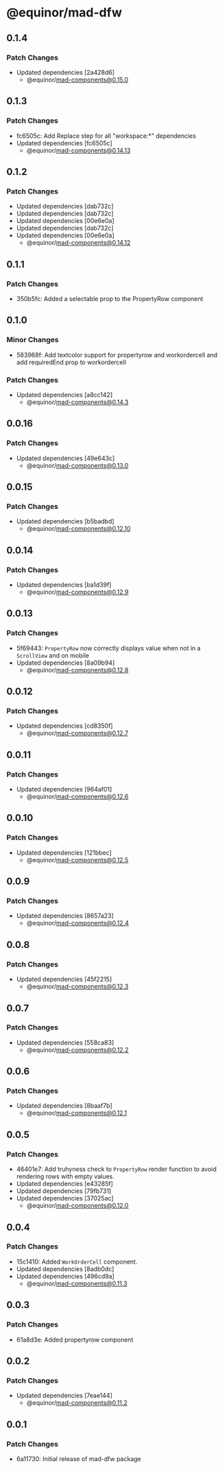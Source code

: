 # @equinor/mad-dfw

## 0.1.4

### Patch Changes

-   Updated dependencies [2a428d6]
    -   @equinor/mad-components@0.15.0

## 0.1.3

### Patch Changes

-   fc6505c: Add Replace step for all "workspace:\*" dependencies
-   Updated dependencies [fc6505c]
    -   @equinor/mad-components@0.14.13

## 0.1.2

### Patch Changes

-   Updated dependencies [dab732c]
-   Updated dependencies [dab732c]
-   Updated dependencies [00e6e0a]
-   Updated dependencies [dab732c]
-   Updated dependencies [00e6e0a]
    -   @equinor/mad-components@0.14.12

## 0.1.1

### Patch Changes

-   350b5fc: Added a selectable prop to the PropertyRow component

## 0.1.0

### Minor Changes

-   583968f: Add textcolor support for propertyrow and workordercell and add requiredEnd prop to
    workordercell

### Patch Changes

-   Updated dependencies [a8cc142]
    -   @equinor/mad-components@0.14.3

## 0.0.16

### Patch Changes

-   Updated dependencies [49e643c]
    -   @equinor/mad-components@0.13.0

## 0.0.15

### Patch Changes

-   Updated dependencies [b5badbd]
    -   @equinor/mad-components@0.12.10

## 0.0.14

### Patch Changes

-   Updated dependencies [ba1d39f]
    -   @equinor/mad-components@0.12.9

## 0.0.13

### Patch Changes

-   5f69443: `PropertyRow` now correctly displays value when not in a `ScrollView` and on mobile
-   Updated dependencies [8a09b94]
    -   @equinor/mad-components@0.12.8

## 0.0.12

### Patch Changes

-   Updated dependencies [cd8350f]
    -   @equinor/mad-components@0.12.7

## 0.0.11

### Patch Changes

-   Updated dependencies [964af01]
    -   @equinor/mad-components@0.12.6

## 0.0.10

### Patch Changes

-   Updated dependencies [121bbec]
    -   @equinor/mad-components@0.12.5

## 0.0.9

### Patch Changes

-   Updated dependencies [8657a23]
    -   @equinor/mad-components@0.12.4

## 0.0.8

### Patch Changes

-   Updated dependencies [45f2215]
    -   @equinor/mad-components@0.12.3

## 0.0.7

### Patch Changes

-   Updated dependencies [558ca83]
    -   @equinor/mad-components@0.12.2

## 0.0.6

### Patch Changes

-   Updated dependencies [8baaf7b]
    -   @equinor/mad-components@0.12.1

## 0.0.5

### Patch Changes

-   46401e7: Add truhyness check to `PropertyRow` render function to avoid rendering rows with empty
    values.
-   Updated dependencies [e43285f]
-   Updated dependencies [79fb731]
-   Updated dependencies [37025ac]
    -   @equinor/mad-components@0.12.0

## 0.0.4

### Patch Changes

-   15c1410: Added `WorkOrderCell` component.
-   Updated dependencies [8adb0dc]
-   Updated dependencies [496cd9a]
    -   @equinor/mad-components@0.11.3

## 0.0.3

### Patch Changes

-   61a8d3e: Added propertyrow component

## 0.0.2

### Patch Changes

-   Updated dependencies [7eae144]
    -   @equinor/mad-components@0.11.2

## 0.0.1

### Patch Changes

-   6a11730: Initial release of mad-dfw package
